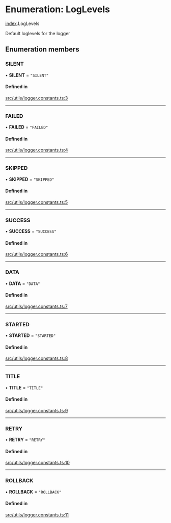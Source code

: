# Enumeration: LogLevels

[index](../modules/index.md).LogLevels

Default loglevels for the logger

## Enumeration members

### SILENT

• **SILENT** = `"SILENT"`

#### Defined in

[src/utils/logger.constants.ts:3](https://github.com/cenk1cenk2/listr2/blob/3146341/src/utils/logger.constants.ts#L3)

___

### FAILED

• **FAILED** = `"FAILED"`

#### Defined in

[src/utils/logger.constants.ts:4](https://github.com/cenk1cenk2/listr2/blob/3146341/src/utils/logger.constants.ts#L4)

___

### SKIPPED

• **SKIPPED** = `"SKIPPED"`

#### Defined in

[src/utils/logger.constants.ts:5](https://github.com/cenk1cenk2/listr2/blob/3146341/src/utils/logger.constants.ts#L5)

___

### SUCCESS

• **SUCCESS** = `"SUCCESS"`

#### Defined in

[src/utils/logger.constants.ts:6](https://github.com/cenk1cenk2/listr2/blob/3146341/src/utils/logger.constants.ts#L6)

___

### DATA

• **DATA** = `"DATA"`

#### Defined in

[src/utils/logger.constants.ts:7](https://github.com/cenk1cenk2/listr2/blob/3146341/src/utils/logger.constants.ts#L7)

___

### STARTED

• **STARTED** = `"STARTED"`

#### Defined in

[src/utils/logger.constants.ts:8](https://github.com/cenk1cenk2/listr2/blob/3146341/src/utils/logger.constants.ts#L8)

___

### TITLE

• **TITLE** = `"TITLE"`

#### Defined in

[src/utils/logger.constants.ts:9](https://github.com/cenk1cenk2/listr2/blob/3146341/src/utils/logger.constants.ts#L9)

___

### RETRY

• **RETRY** = `"RETRY"`

#### Defined in

[src/utils/logger.constants.ts:10](https://github.com/cenk1cenk2/listr2/blob/3146341/src/utils/logger.constants.ts#L10)

___

### ROLLBACK

• **ROLLBACK** = `"ROLLBACK"`

#### Defined in

[src/utils/logger.constants.ts:11](https://github.com/cenk1cenk2/listr2/blob/3146341/src/utils/logger.constants.ts#L11)

